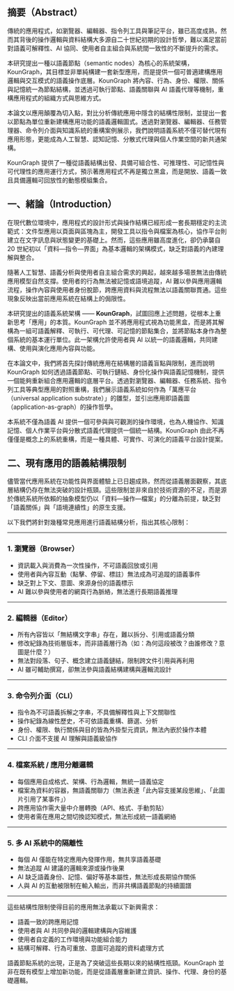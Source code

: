 
## 摘要（Abstract）

傳統的應用程式，如瀏覽器、編輯器、指令列工具與筆記平台，雖已高度成熟，然而其背後的操作邏輯與資料結構大多源自二十世紀初期的設計哲學，難以滿足當前對語義可解釋性、AI 協同、使用者自主組合與系統間一致性的不斷提升的需求。

本研究提出一種以語義節點（semantic nodes）為核心的系統架構，KounGraph，其目標並非單純構建一套新型應用，而是提供一個可普適建構應用邏輯與交互模式的語義操作底層。KounGraph 將內容、行為、身份、權限、關係與記憶統一為節點結構，並透過可執行節點、語義關聯與 AI 語義代理等機制，重構應用程式的組織方式與思維方式。

本論文以應用顛覆為切入點，對比分析傳統應用中隱含的結構性限制，並提出一套以節點為單位重新建構應用功能的語義邏輯圖式。透過對瀏覽器、編輯器、任務管理器、命令列介面與知識系統的重構案例展示，我們說明語義系統不僅可替代現有應用形態，更能成為人工智慧、認知記憶、分散式代理與個人作業空間的新共通架構。

KounGraph 提供了一種從語義結構出發、具備可組合性、可推理性、可記憶性與可代理性的應用運行方式，預示著應用程式不再是獨立黑盒，而是開放、語義一致且具備邏輯可回放性的動態模組集合。


## 一、緒論（Introduction）

在現代數位環境中，應用程式的設計形式與操作結構已經形成一套長期穩定的主流範式：文件型應用以頁面與區塊為主，開發工具以指令與檔案為核心，協作平台則建立在文字訊息與狀態變更的基礎上。然而，這些應用雖高度進化，卻仍承襲自 20 世紀初以「資料—指令—界面」為基本邏輯的架構模式，缺乏對語義的內建理解與整合。

隨著人工智慧、語義分析與使用者自主組合需求的興起，越來越多場景無法由傳統應用模型自然支撐。使用者的行為無法被記憶或語境追蹤，AI 難以參與應用邏輯流程，操作內容與使用者身份脫節，跨應用資料與流程無法以語義關聯貫通。這些現象反映出當前應用系統在結構上的侷限性。

本研究提出的語義系統架構 —— **KounGraph**，試圖回應上述問題，從根本上重新思考「應用」的本質。KounGraph 並不將應用程式視為功能黑盒，而是將其解構為一組可語義解釋、可執行、可代理、可記憶的節點集合，並將節點本身作為整個系統的基本運行單位。此一架構允許使用者與 AI 以統一的語義邏輯，共同建構、使用與演化應用內容與功能。

在本論文中，我們將首先探討傳統應用在結構層的語義盲點與限制，進而說明 KounGraph 如何透過語義節點、可執行鏈結、身份化操作與語義記憶機制，提供一個能夠重新組合應用邏輯的底層平台。透過對瀏覽器、編輯器、任務系統、指令列工具等典型應用的對照重構，我們展示語義系統如何作為「萬應平台（universal application substrate）」的雛型，並引出應用即語義圖（application-as-graph）的操作哲學。

本系統不僅為語義 AI 提供一個可參與與可觀測的操作環境，也為人機協作、知識記憶、個人作業平台與分散式語義代理提供一個統一結構。KounGraph 由此不再僅僅是概念上的系統重構，而是一種具體、可實作、可演化的語義平台設計提案。

## 二、現有應用的語義結構限制

儘管當代應用系統在功能性與界面體驗上已日趨成熟，然而從語義層面觀察，其底層結構仍存在無法突破的設計瓶頸。這些限制並非來自於技術資源的不足，而是源於傳統系統所依賴的抽象模型仍以「資料—操作—檔案」的分離為前提，缺乏對「語義關係」與「語境連續性」的原生支援。

以下我們將針對幾種常見應用進行語義結構分析，指出其核心限制：

---

### 1. 瀏覽器（Browser）

- 資訊載入與消費為一次性操作，不可語義回放或引用
- 使用者與內容互動（點擊、停留、標註）無法成為可追蹤的語義事件
- 缺乏對上下文、意圖、來源身份的語義標示
- AI 難以參與使用者的網頁行為脈絡，無法進行長期語義推理

---

### 2. 編輯器（Editor）

- 所有內容皆以「無結構文字串」存在，難以拆分、引用或語義分類
- 修改紀錄為技術層版本，而非語義層行為（如：為何這段被改？由誰修改？意圖是什麼？）
- 無法對段落、句子、概念建立語義鏈結，限制跨文件引用與再利用
- AI 雖可輔助撰寫，卻無法參與語義結構建構與邏輯流設計

---

### 3. 命令列介面（CLI）

- 指令為不可語義拆解之字串，不具備解釋性與上下文關聯性
- 操作紀錄為線性歷史，不可依語義重構、篩選、分析
- 身份、權限、執行關係與目的皆為外掛型元資訊，無法內嵌於操作本體
- CLI 介面不支援 AI 理解與語義級協作

---

### 4. 檔案系統 / 應用分離邏輯

- 每個應用自成格式、架構、行為邏輯，無統一語義協定
- 檔案為資料的容器，無語義關聯力（無法表達「此內容支援某段思維」、「此圖片引用了某事件」）
- 跨應用協作需大量中介層轉換（API、格式、手動剪貼）
- 使用者需在應用之間切換認知模式，無法形成統一語義網絡

---

### 5. 多 AI 系統中的隔離性

- 每個 AI 僅能在特定應用內發揮作用，無共享語義基礎
- 無法追蹤 AI 建議的邏輯來源或操作後果
- AI 缺乏語義身份、記憶、偏好等基本屬性，無法形成長期協作關係
- 人與 AI 的互動被限制在輸入輸出，而非共構語義節點的持續圖譜

---

這些結構性限制使得目前的應用無法承載以下新興需求：

- 語義一致的跨應用記憶
- 使用者與 AI 共同參與的邏輯建構與內容維護
- 使用者自定義的工作環境與功能組合能力
- 結構可解釋、行為可重放、意圖可追蹤的資料處理方式

語義節點系統的出現，正是為了突破這些長期以來的結構性瓶頸。KounGraph 並非在既有模型上增加新功能，而是從語義層重新建立資訊、操作、代理、身份的基礎邏輯。



